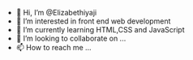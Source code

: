 - 👋 Hi, I’m @Elizabethiyaji
- 👀 I’m interested in front end web development
- 🌱 I’m currently learning HTML,CSS and JavaScript
- 💞️ I’m looking to collaborate on ...
- 📫 How to reach me ...

<!---
Elizabethiyaji/Elizabethiyaji is a ✨ special ✨ repository because its `README.md` (this file) appears on your GitHub profile.
You can click the Preview link to take a look at your changes.
--->
